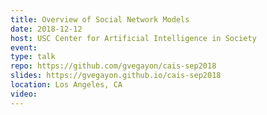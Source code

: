 ```yaml
---
title: Overview of Social Network Models
date: 2018-12-12
host: USC Center for Artificial Intelligence in Society
event:
type: talk
repo: https://github.com/gvegayon/cais-sep2018
slides: https://gvegayon.github.io/cais-sep2018
location: Los Angeles, CA
video:
---
```


